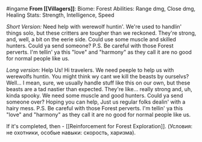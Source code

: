 #ingame 
**From [[Villagers]]**:
Biome: Forest
Abilities: Range dmg, Close dmg, Healing 
Stats: Strength, Intelligence, Speed

*Short Version:* 
Need help with werewolf huntin'. We're used to handlin' things solo, but these critters are tougher than we reckoned. They're strong, and, well, a bit on the eerie side. Could use some muscle and skilled hunters. Could ya send someone?
P.S. Be careful with those Forest perverts. I'm tellin' ya this "love" and "harmony" as they call it are no good for normal people like us.

*Long version:*
Help Us!
	Hi travelers. We need peeple to help us with werewolfs huntin. You might think wy cant we kill the beasts by ourselvs? Well... I mean, sure, we usually handle stuff like this on our own, but these beasts are a tad nastier than expected. They're like... really strong and, uh, kinda spooky. We need some muscle and good hunters. Could ya send someone over? 
	Hoping you can help, Just us regular folks dealin' with a hairy mess.
	P.S. Be careful with those Forest perverts. I'm tellin' ya this "love" and "harmony" as they call it are no good for normal people like us.

If it's completed, then
	-  [[Reinforcement for Forest Exploration]]. (Условия: не охотники, особые навыки: скорость, харизма).